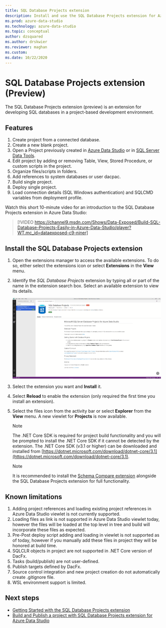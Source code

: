 ```yaml
---
title: SQL Database Projects extension
description: Install and use the SQL Database Projects extension for Azure Data Studio.
ms.prod: azure-data-studio
ms.technology: azure-data-studio
ms.topic: conceptual
author: dzsquared
ms.author: drskwier
ms.reviewer: maghan
ms.custom: 
ms.date: 10/22/2020
---
```


# SQL Database Projects extension (Preview)

The SQL Database Projects extension (preview) is an extension for developing SQL databases in a project-based development environment. 


## Features

1. Create project from a connected database.
2. Create a new blank project.
3. Open a Project previously created in [Azure Data Studio](sql-database-project-extension-getting-started.md) or in [SQL Server Data Tools](../../ssdt/sql-server-data-tools.md).
4. Edit project by adding or removing Table, View, Stored Procedure, or custom scripts in the project.
5. Organize files/scripts in folders.
6. Add references to system databases or user dacpac.
7. Build single project.
8. Deploy single project.
9. Load connection details (SQL Windows authentication) and SQLCMD variables from deployment profile.

Watch this short 10-minute video for an introduction to the SQL Database Projects extension in Azure Data Studio:

> [!VIDEO https://channel9.msdn.com/Shows/Data-Exposed/Build-SQL-Database-Projects-Easily-in-Azure-Data-Studio/player?WT.mc_id=dataexposed-c9-niner]

## Install the SQL Database Projects extension

1. Open the extensions manager to access the available extensions.  To do so, either select the extensions icon or select **Extensions** in the **View** menu.
2. Identify the *SQL Database Projects* extension by typing all or part of the name in the extension search box. Select an available extension to view its details.

   ![Install extension](media/sql-database-projects-extension/install-database-projects.png)

3. Select the extension you want and **Install** it.
4. Select **Reload** to enable the extension (only required the first time you install an extension).
5. Select the files icon from the activity bar or select **Explorer** from the **View** menu. A new viewlet for **Projects** is now available.

   > [!NOTE]
   > The .NET Core SDK is required for project build functionality and you will be prompted to install the .NET Core SDK if it cannot be detected by the extension.  The .NET Core SDK (v3.1 or higher) can be downloaded and installed from [https://dotnet.microsoft.com/download/dotnet-core/3.1](https://dotnet.microsoft.com/download/dotnet-core/3.1).

   > [!NOTE]
   > It is recommended to install the [Schema Compare extension](schema-compare-extension.md) alongside the SQL Database Projects extension for full functionality.

## Known limitations

1. Adding project references and loading existing project references in Azure Data Studio viewlet is not currently supported.
2. Loading files as link is not supported in Azure Data Studio viewlet today, however the files will be loaded at the top level in tree and build will incorporate these files as expected.
3. Pre-Post deploy script adding and loading in viewlet is not supported as of today, however if you manually add these files in project they will be honored at build time.
4. SQLCLR objects in project are not supported in .NET Core version of DacFx.
5. Tasks (build/publish) are not user-defined.
6. Publish targets defined by DacFx.
7. Source control integration and new project creation do not automatically create .gitignore file.
8. WSL environment support is limited.

## Next steps

- [Getting Started with the SQL Database Projects extension](sql-database-project-extension-getting-started.md)
- [Build and Publish a project with SQL Database Projects extension for Azure Data Studio](sql-database-project-extension-build.md)
